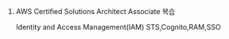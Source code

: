 1. AWS Certified Solutions Architect Associate 복습 

    Identity and Access Management(IAM)
        STS,Cognito,RAM,SSO